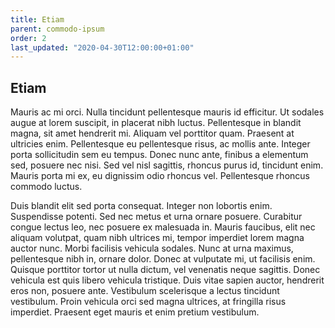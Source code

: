 ```yaml
---
title: Etiam
parent: commodo-ipsum
order: 2
last_updated: "2020-04-30T12:00:00+01:00"
---
```

## Etiam

Mauris ac mi orci. Nulla tincidunt pellentesque mauris id efficitur. Ut sodales augue at lorem suscipit, in placerat nibh luctus. Pellentesque in blandit magna, sit amet hendrerit mi. Aliquam vel porttitor quam. Praesent at ultricies enim. Pellentesque eu pellentesque risus, ac mollis ante. Integer porta sollicitudin sem eu tempus. Donec nunc ante, finibus a elementum sed, posuere nec nisi. Sed vel nisl sagittis, rhoncus purus id, tincidunt enim. Mauris porta mi ex, eu dignissim odio rhoncus vel. Pellentesque rhoncus commodo luctus.

Duis blandit elit sed porta consequat. Integer non lobortis enim. Suspendisse potenti. Sed nec metus et urna ornare posuere. Curabitur congue lectus leo, nec posuere ex malesuada in. Mauris faucibus, elit nec aliquam volutpat, quam nibh ultrices mi, tempor imperdiet lorem magna auctor nunc. Morbi facilisis vehicula sodales. Nunc at urna maximus, pellentesque nibh in, ornare dolor. Donec at vulputate mi, ut facilisis enim. Quisque porttitor tortor ut nulla dictum, vel venenatis neque sagittis. Donec vehicula est quis libero vehicula tristique. Duis vitae sapien auctor, hendrerit eros non, posuere ante. Vestibulum scelerisque a lectus tincidunt vestibulum. Proin vehicula orci sed magna ultrices, at fringilla risus imperdiet. Praesent eget mauris et enim pretium vestibulum.

